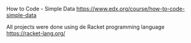How to Code - Simple Data
https://www.edx.org/course/how-to-code-simple-data

All projects were done using de Racket programming language
https://racket-lang.org/
